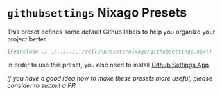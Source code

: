 # `githubsettings` Nixago Presets

This preset defines some default Github labels to help you organize your project better.

```nix
{{#include ./../../../../cells/presets/nixago/githubsettings.nix}}
```

In order to use this preset, you also need to install [Github Settings App](https://github.com/apps/settings).

_If you have a good idea how to make these presets more useful, please consider to submit a PR._
